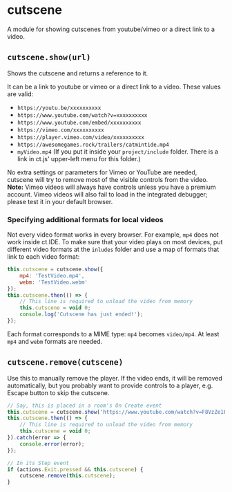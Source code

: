 # cutscene

A module for showing cutscenes from youtube/vimeo or a direct link to a video.

## `cutscene.show(url)`

Shows the cutscene and returns a reference to it.

It can be a link to youtube or vimeo or a direct link to a video. These values are valid:

* `https://youtu.be/xxxxxxxxxx`
* `https://www.youtube.com/watch?v=xxxxxxxxxx`
* `https://www.youtube.com/embed/xxxxxxxxxx`
* `https://vimeo.com/xxxxxxxxxx`
* `https://player.vimeo.com/video/xxxxxxxxxx`
* `https://awesomegames.rock/trailers/catmintide.mp4`
* `myVideo.mp4` (If you put it inside your `project/include` folder. There is a link in ct.js' upper-left menu for this folder.)

No extra settings or parameters for Vimeo or YouTube are needed, cutscene will try to remove most of the visible controls from the video. **Note:** Vimeo videos will always have controls unless you have a premium account. Vimeo videos will also fail to load in the integrated debugger; please test it in your default browser.

### Specifying additional formats for local videos

Not every video format works in every browser. For example, `mp4` does not work inside ct.IDE. To make sure that your video plays on most devices, put different video formats at the `inludes` folder and use a map of formats that link to each video format:

```js
this.cutscene = cutscene.show({
    mp4: 'TestVideo.mp4',
    webm: 'TestVideo.webm'
});
this.cutscene.then(() => {
    // This line is required to unload the video from memory
    this.cutscene = void 0;
    console.log('Cutscene has just ended!');
});
```

Each format corresponds to a MIME type: `mp4` becomes `video/mp4`.
At least `mp4` and `webm` formats are needed.

## `cutscene.remove(cutscene)`

Use this to manually remove the player. If the video ends, it will be removed automatically, but you probably want to provide controls to a player, e.g. Escape button to skip the cutscene.

```js
// Say, this is placed in a room's On Create event
this.cutscene = cutscene.show('https://www.youtube.com/watch?v=F8VzZe1FqEM');
this.cutscene.then(() => {
    // This line is required to unload the video from memory
    this.cutscene = void 0;
}).catch(error => {
    console.error(error);
});

// In its Step event
if (actions.Exit.pressed && this.cutscene) {
    cutscene.remove(this.cutscene);
}
```

